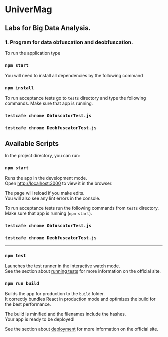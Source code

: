 # UniverMag

## Labs for Big Data Analysis.

### 1. Program for data obfuscation and deobfuscation.

 To run the application type
 ### `npm start`

 You will need to install all dependencies by the following command
 ### `npm install`
 
 To run acceptance tests go to `tests` directory and type the following commands. Make sure that app is running.
 
 ### `testcafe chrome ObfuscatorTest.js`
 ### `testcafe chrome DeobfuscatorTest.js`


## Available Scripts

In the project directory, you can run:

### `npm start`

Runs the app in the development mode.<br>
Open [http://localhost:3000](http://localhost:3000) to view it in the browser.

The page will reload if you make edits.<br>
You will also see any lint errors in the console.

To run acceptance tests run the following commands from `tests` directory.
Make sure that app is running (`npm start`).

### `testcafe chrome ObfuscatorTest.js`
### `testcafe chrome DeobfuscatorTest.js`

----

### `npm test`

Launches the test runner in the interactive watch mode.<br>
See the section about [running tests](https://facebook.github.io/create-react-app/docs/running-tests) for more information 
on the official site.

### `npm run build`

Builds the app for production to the `build` folder.<br>
It correctly bundles React in production mode and optimizes the build for the best performance.

The build is minified and the filenames include the hashes.<br>
Your app is ready to be deployed!

See the section about [deployment](https://facebook.github.io/create-react-app/docs/deployment) for more information 
on the official site.
